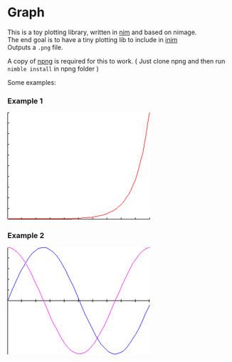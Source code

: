 Graph
=====

This is a toy plotting library, written in [nim](http://nim-lang.org) and based on nimage.  
The end goal is to have a tiny plotting lib to include in [inim](https://github.com/stisa/INim)  
Outputs a `.png` file.

A copy of [npng](https://github.com/stisa/npng) is required for this to work.
( Just clone npng and then run `nimble install` in npng folder )
  
Some examples:

### Example 1
![lines](examples/example1.png)


### Example 2
![sines](examples/example2.png)
